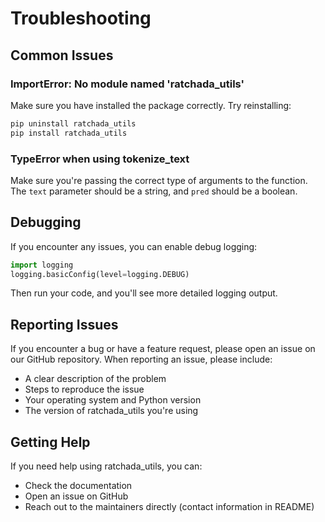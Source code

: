 # Troubleshooting

## Common Issues

### ImportError: No module named 'ratchada_utils'

Make sure you have installed the package correctly. Try reinstalling:

```zsh
pip uninstall ratchada_utils
pip install ratchada_utils
```

### TypeError when using tokenize_text

Make sure you're passing the correct type of arguments to the function. The `text` parameter should be a string, and `pred` should be a boolean.

## Debugging

If you encounter any issues, you can enable debug logging:

```python
import logging
logging.basicConfig(level=logging.DEBUG)
```

Then run your code, and you'll see more detailed logging output.

## Reporting Issues

If you encounter a bug or have a feature request, please open an issue on our GitHub repository.
When reporting an issue, please include:

- A clear description of the problem
- Steps to reproduce the issue
- Your operating system and Python version
- The version of ratchada_utils you're using

## Getting Help
If you need help using ratchada_utils, you can:

- Check the documentation
- Open an issue on GitHub
- Reach out to the maintainers directly (contact information in README)
